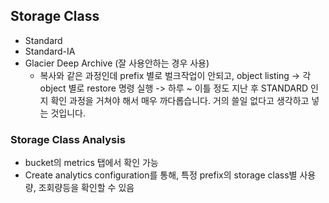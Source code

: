 
## Storage Class
- Standard
- Standard-IA
- Glacier Deep Archive (잘 사용안하는 경우 사용)
  - 복사와 같은 과정인데 prefix 별로 벌크작업이 안되고,
    object listing -> 각 object 별로 restore 명령 실행 -> 하루 ~ 이틀 정도 지난 후 STANDARD 인지 확인 과정을 거쳐야 해서 매우 까다롭습니다. 거의 쓸일 없다고 생각하고 넣는 것입니다. 

### Storage Class Analysis
- bucket의 metrics 탭에서 확인 가능
- Create analytics configuration를 통해, 특정 prefix의 storage class별 사용량, 조회량등을 확인할 수 있음
